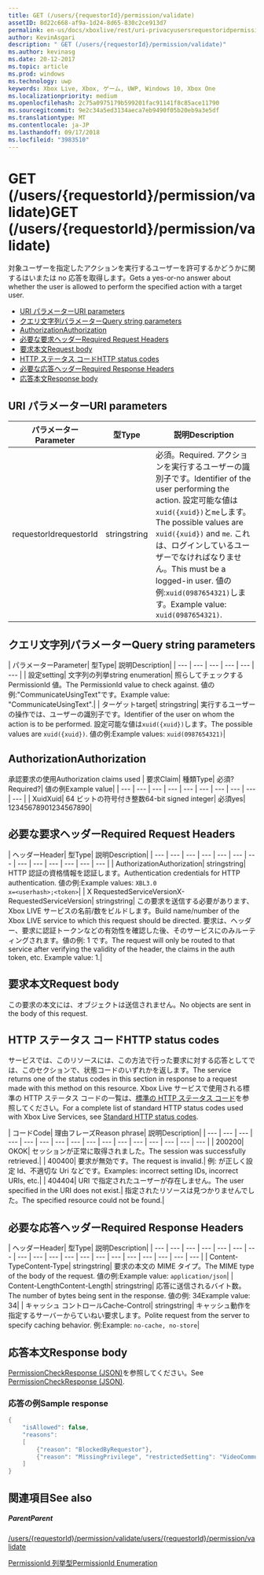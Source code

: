 ```yaml
---
title: GET (/users/{requestorId}/permission/validate)
assetID: 8d22c668-af9a-1d24-8d65-830c2ce913d7
permalink: en-us/docs/xboxlive/rest/uri-privacyusersrequestoridpermissionvalidateget.html
author: KevinAsgari
description: " GET (/users/{requestorId}/permission/validate)"
ms.author: kevinasg
ms.date: 20-12-2017
ms.topic: article
ms.prod: windows
ms.technology: uwp
keywords: Xbox Live, Xbox, ゲーム, UWP, Windows 10, Xbox One
ms.localizationpriority: medium
ms.openlocfilehash: 2c75a0975179b599201fac91141f8c85ace11790
ms.sourcegitcommit: 9e2c34a5ed3134aeca7eb9490f05b20eb9a3e5df
ms.translationtype: MT
ms.contentlocale: ja-JP
ms.lasthandoff: 09/17/2018
ms.locfileid: "3983510"
---
```

# <a name="get-usersrequestoridpermissionvalidate"></a><span data-ttu-id="2104b-104">GET (/users/{requestorId}/permission/validate)</span><span class="sxs-lookup"><span data-stu-id="2104b-104">GET (/users/{requestorId}/permission/validate)</span></span>
<span data-ttu-id="2104b-105">対象ユーザーを指定したアクションを実行するユーザーを許可するかどうかに関するはいまたは no 応答を取得します。</span><span class="sxs-lookup"><span data-stu-id="2104b-105">Gets a yes-or-no answer about whether the user is allowed to perform the specified action with a target user.</span></span>

  * [<span data-ttu-id="2104b-106">URI パラメーター</span><span class="sxs-lookup"><span data-stu-id="2104b-106">URI parameters</span></span>](#ID4EQ)
  * [<span data-ttu-id="2104b-107">クエリ文字列パラメーター</span><span class="sxs-lookup"><span data-stu-id="2104b-107">Query string parameters</span></span>](#ID4E2)
  * [<span data-ttu-id="2104b-108">Authorization</span><span class="sxs-lookup"><span data-stu-id="2104b-108">Authorization</span></span>](#ID4EDC)
  * [<span data-ttu-id="2104b-109">必要な要求ヘッダー</span><span class="sxs-lookup"><span data-stu-id="2104b-109">Required Request Headers</span></span>](#ID4EID)
  * [<span data-ttu-id="2104b-110">要求本文</span><span class="sxs-lookup"><span data-stu-id="2104b-110">Request body</span></span>](#ID4ETE)
  * [<span data-ttu-id="2104b-111">HTTP ステータス コード</span><span class="sxs-lookup"><span data-stu-id="2104b-111">HTTP status codes</span></span>](#ID4E5E)
  * [<span data-ttu-id="2104b-112">必要な応答ヘッダー</span><span class="sxs-lookup"><span data-stu-id="2104b-112">Required Response Headers</span></span>](#ID4ETG)
  * [<span data-ttu-id="2104b-113">応答本文</span><span class="sxs-lookup"><span data-stu-id="2104b-113">Response body</span></span>](#ID4EKAAC)

<a id="ID4EQ"></a>


## <a name="uri-parameters"></a><span data-ttu-id="2104b-114">URI パラメーター</span><span class="sxs-lookup"><span data-stu-id="2104b-114">URI parameters</span></span>

| <span data-ttu-id="2104b-115">パラメーター</span><span class="sxs-lookup"><span data-stu-id="2104b-115">Parameter</span></span>| <span data-ttu-id="2104b-116">型</span><span class="sxs-lookup"><span data-stu-id="2104b-116">Type</span></span>| <span data-ttu-id="2104b-117">説明</span><span class="sxs-lookup"><span data-stu-id="2104b-117">Description</span></span>|
| --- | --- | --- |
| <span data-ttu-id="2104b-118">requestorId</span><span class="sxs-lookup"><span data-stu-id="2104b-118">requestorId</span></span>| <span data-ttu-id="2104b-119">string</span><span class="sxs-lookup"><span data-stu-id="2104b-119">string</span></span>| <span data-ttu-id="2104b-120">必須。</span><span class="sxs-lookup"><span data-stu-id="2104b-120">Required.</span></span> <span data-ttu-id="2104b-121">アクションを実行するユーザーの識別子です。</span><span class="sxs-lookup"><span data-stu-id="2104b-121">Identifier of the user performing the action.</span></span> <span data-ttu-id="2104b-122">設定可能な値は<code>xuid({xuid})</code>と<code>me</code>します。</span><span class="sxs-lookup"><span data-stu-id="2104b-122">The possible values are <code>xuid({xuid})</code> and <code>me</code>.</span></span> <span data-ttu-id="2104b-123">これは、ログインしているユーザーでなければなりません。</span><span class="sxs-lookup"><span data-stu-id="2104b-123">This must be a logged-in user.</span></span> <span data-ttu-id="2104b-124">値の例:<code>xuid(0987654321)</code>します。</span><span class="sxs-lookup"><span data-stu-id="2104b-124">Example value: <code>xuid(0987654321)</code>.</span></span>|

<a id="ID4E2"></a>


## <a name="query-string-parameters"></a><span data-ttu-id="2104b-125">クエリ文字列パラメーター</span><span class="sxs-lookup"><span data-stu-id="2104b-125">Query string parameters</span></span>

| <span data-ttu-id="2104b-126">パラメーター</span><span class="sxs-lookup"><span data-stu-id="2104b-126">Parameter</span></span>| <span data-ttu-id="2104b-127">型</span><span class="sxs-lookup"><span data-stu-id="2104b-127">Type</span></span>| <span data-ttu-id="2104b-128">説明</span><span class="sxs-lookup"><span data-stu-id="2104b-128">Description</span></span>|
| --- | --- | --- | --- | --- | --- |
| <span data-ttu-id="2104b-129">設定</span><span class="sxs-lookup"><span data-stu-id="2104b-129">setting</span></span>| <span data-ttu-id="2104b-130">文字列の列挙</span><span class="sxs-lookup"><span data-stu-id="2104b-130">string enumeration</span></span>| <span data-ttu-id="2104b-131">照らしてチェックする PermissionId 値。</span><span class="sxs-lookup"><span data-stu-id="2104b-131">The PermissionId value to check against.</span></span> <span data-ttu-id="2104b-132">値の例:"CommunicateUsingText"です。</span><span class="sxs-lookup"><span data-stu-id="2104b-132">Example value: "CommunicateUsingText".</span></span>|
| <span data-ttu-id="2104b-133">ターゲット</span><span class="sxs-lookup"><span data-stu-id="2104b-133">target</span></span>| <span data-ttu-id="2104b-134">string</span><span class="sxs-lookup"><span data-stu-id="2104b-134">string</span></span>| <span data-ttu-id="2104b-135">実行するユーザーの操作では、ユーザーの識別子です。</span><span class="sxs-lookup"><span data-stu-id="2104b-135">Identifier of the user on whom the action is to be performed.</span></span> <span data-ttu-id="2104b-136">設定可能な値は<code>xuid({xuid})</code>します。</span><span class="sxs-lookup"><span data-stu-id="2104b-136">The possible values are <code>xuid({xuid})</code>.</span></span> <span data-ttu-id="2104b-137">値の例:</span><span class="sxs-lookup"><span data-stu-id="2104b-137">Example values:</span></span> <code>xuid(0987654321)</code>|

<a id="ID4EDC"></a>


## <a name="authorization"></a><span data-ttu-id="2104b-138">Authorization</span><span class="sxs-lookup"><span data-stu-id="2104b-138">Authorization</span></span>

<span data-ttu-id="2104b-139">承認要求の使用</span><span class="sxs-lookup"><span data-stu-id="2104b-139">Authorization claims used</span></span> | <span data-ttu-id="2104b-140">要求</span><span class="sxs-lookup"><span data-stu-id="2104b-140">Claim</span></span>| <span data-ttu-id="2104b-141">種類</span><span class="sxs-lookup"><span data-stu-id="2104b-141">Type</span></span>| <span data-ttu-id="2104b-142">必須?</span><span class="sxs-lookup"><span data-stu-id="2104b-142">Required?</span></span>| <span data-ttu-id="2104b-143">値の例</span><span class="sxs-lookup"><span data-stu-id="2104b-143">Example value</span></span>|
| --- | --- | --- | --- | --- | --- | --- | --- | --- | --- |
| <span data-ttu-id="2104b-144">Xuid</span><span class="sxs-lookup"><span data-stu-id="2104b-144">Xuid</span></span>| <span data-ttu-id="2104b-145">64 ビットの符号付き整数</span><span class="sxs-lookup"><span data-stu-id="2104b-145">64-bit signed integer</span></span>| <span data-ttu-id="2104b-146">必須</span><span class="sxs-lookup"><span data-stu-id="2104b-146">yes</span></span>| <span data-ttu-id="2104b-147">1234567890</span><span class="sxs-lookup"><span data-stu-id="2104b-147">1234567890</span></span>|

<a id="ID4EID"></a>


## <a name="required-request-headers"></a><span data-ttu-id="2104b-148">必要な要求ヘッダー</span><span class="sxs-lookup"><span data-stu-id="2104b-148">Required Request Headers</span></span>

| <span data-ttu-id="2104b-149">ヘッダー</span><span class="sxs-lookup"><span data-stu-id="2104b-149">Header</span></span>| <span data-ttu-id="2104b-150">型</span><span class="sxs-lookup"><span data-stu-id="2104b-150">Type</span></span>| <span data-ttu-id="2104b-151">説明</span><span class="sxs-lookup"><span data-stu-id="2104b-151">Description</span></span>|
| --- | --- | --- | --- | --- | --- | --- | --- | --- | --- | --- | --- | --- |
| <span data-ttu-id="2104b-152">Authorization</span><span class="sxs-lookup"><span data-stu-id="2104b-152">Authorization</span></span>| <span data-ttu-id="2104b-153">string</span><span class="sxs-lookup"><span data-stu-id="2104b-153">string</span></span>| <span data-ttu-id="2104b-154">HTTP 認証の資格情報を認証します。</span><span class="sxs-lookup"><span data-stu-id="2104b-154">Authentication credentials for HTTP authentication.</span></span> <span data-ttu-id="2104b-155">値の例:</span><span class="sxs-lookup"><span data-stu-id="2104b-155">Example values:</span></span> <code>XBL3.0 x=&lt;userhash>;&lt;token></code>|
| <span data-ttu-id="2104b-156">X RequestedServiceVersion</span><span class="sxs-lookup"><span data-stu-id="2104b-156">X-RequestedServiceVersion</span></span>| <span data-ttu-id="2104b-157">string</span><span class="sxs-lookup"><span data-stu-id="2104b-157">string</span></span>| <span data-ttu-id="2104b-158">この要求を送信する必要があります、Xbox LIVE サービスの名前/数をビルドします。</span><span class="sxs-lookup"><span data-stu-id="2104b-158">Build name/number of the Xbox LIVE service to which this request should be directed.</span></span> <span data-ttu-id="2104b-159">要求は、ヘッダー、要求に認証トークンなどの有効性を確認した後、そのサービスにのみルーティングされます。値の例: 1 です。</span><span class="sxs-lookup"><span data-stu-id="2104b-159">The request will only be routed to that service after verifying the validity of the header, the claims in the auth token, etc. Example value: 1.</span></span>|

<a id="ID4ETE"></a>


## <a name="request-body"></a><span data-ttu-id="2104b-160">要求本文</span><span class="sxs-lookup"><span data-stu-id="2104b-160">Request body</span></span>

<span data-ttu-id="2104b-161">この要求の本文には、オブジェクトは送信されません。</span><span class="sxs-lookup"><span data-stu-id="2104b-161">No objects are sent in the body of this request.</span></span>

<a id="ID4E5E"></a>


## <a name="http-status-codes"></a><span data-ttu-id="2104b-162">HTTP ステータス コード</span><span class="sxs-lookup"><span data-stu-id="2104b-162">HTTP status codes</span></span>

<span data-ttu-id="2104b-163">サービスでは、このリソースには、この方法で行った要求に対する応答としてでは、このセクションで、状態コードのいずれかを返します。</span><span class="sxs-lookup"><span data-stu-id="2104b-163">The service returns one of the status codes in this section in response to a request made with this method on this resource.</span></span> <span data-ttu-id="2104b-164">Xbox Live サービスで使用される標準の HTTP ステータス コードの一覧は、[標準の HTTP ステータス コード](../../additional/httpstatuscodes.md)を参照してください。</span><span class="sxs-lookup"><span data-stu-id="2104b-164">For a complete list of standard HTTP status codes used with Xbox Live Services, see [Standard HTTP status codes](../../additional/httpstatuscodes.md).</span></span>

| <span data-ttu-id="2104b-165">コード</span><span class="sxs-lookup"><span data-stu-id="2104b-165">Code</span></span>| <span data-ttu-id="2104b-166">理由フレーズ</span><span class="sxs-lookup"><span data-stu-id="2104b-166">Reason phrase</span></span>| <span data-ttu-id="2104b-167">説明</span><span class="sxs-lookup"><span data-stu-id="2104b-167">Description</span></span>|
| --- | --- | --- | --- | --- | --- | --- | --- | --- | --- | --- | --- | --- | --- | --- | --- |
| <span data-ttu-id="2104b-168">200</span><span class="sxs-lookup"><span data-stu-id="2104b-168">200</span></span>| <span data-ttu-id="2104b-169">OK</span><span class="sxs-lookup"><span data-stu-id="2104b-169">OK</span></span>| <span data-ttu-id="2104b-170">セッションが正常に取得されました。</span><span class="sxs-lookup"><span data-stu-id="2104b-170">The session was successfully retrieved.</span></span>|
| <span data-ttu-id="2104b-171">400</span><span class="sxs-lookup"><span data-stu-id="2104b-171">400</span></span>| <span data-ttu-id="2104b-172">要求が無効です。</span><span class="sxs-lookup"><span data-stu-id="2104b-172">The request is invalid.</span></span>| <span data-ttu-id="2104b-173">例: が正しく設定 Id、不適切な Uri などです。</span><span class="sxs-lookup"><span data-stu-id="2104b-173">Examples: incorrect setting IDs, incorrect URIs, etc.</span></span>|
| <span data-ttu-id="2104b-174">404</span><span class="sxs-lookup"><span data-stu-id="2104b-174">404</span></span>| <span data-ttu-id="2104b-175">URI で指定されたユーザーが存在しません。</span><span class="sxs-lookup"><span data-stu-id="2104b-175">The user specified in the URI does not exist.</span></span>| <span data-ttu-id="2104b-176">指定されたリソースは見つかりませんでした。</span><span class="sxs-lookup"><span data-stu-id="2104b-176">The specified resource could not be found.</span></span>|

<a id="ID4ETG"></a>


## <a name="required-response-headers"></a><span data-ttu-id="2104b-177">必要な応答ヘッダー</span><span class="sxs-lookup"><span data-stu-id="2104b-177">Required Response Headers</span></span>

| <span data-ttu-id="2104b-178">ヘッダー</span><span class="sxs-lookup"><span data-stu-id="2104b-178">Header</span></span>| <span data-ttu-id="2104b-179">型</span><span class="sxs-lookup"><span data-stu-id="2104b-179">Type</span></span>| <span data-ttu-id="2104b-180">説明</span><span class="sxs-lookup"><span data-stu-id="2104b-180">Description</span></span>|
| --- | --- | --- | --- | --- | --- | --- | --- | --- | --- | --- | --- | --- | --- | --- | --- | --- | --- | --- |
| <span data-ttu-id="2104b-181">Content-Type</span><span class="sxs-lookup"><span data-stu-id="2104b-181">Content-Type</span></span>| <span data-ttu-id="2104b-182">string</span><span class="sxs-lookup"><span data-stu-id="2104b-182">string</span></span>| <span data-ttu-id="2104b-183">要求の本文の MIME タイプ。</span><span class="sxs-lookup"><span data-stu-id="2104b-183">The MIME type of the body of the request.</span></span> <span data-ttu-id="2104b-184">値の例:</span><span class="sxs-lookup"><span data-stu-id="2104b-184">Example value:</span></span> <code>application/json</code>|
| <span data-ttu-id="2104b-185">Content-Length</span><span class="sxs-lookup"><span data-stu-id="2104b-185">Content-Length</span></span>| <span data-ttu-id="2104b-186">string</span><span class="sxs-lookup"><span data-stu-id="2104b-186">string</span></span>| <span data-ttu-id="2104b-187">応答に送信されるバイト数。</span><span class="sxs-lookup"><span data-stu-id="2104b-187">The number of bytes being sent in the response.</span></span> <span data-ttu-id="2104b-188">値の例: 34</span><span class="sxs-lookup"><span data-stu-id="2104b-188">Example value: 34</span></span>|
| <span data-ttu-id="2104b-189">キャッシュ コントロール</span><span class="sxs-lookup"><span data-stu-id="2104b-189">Cache-Control</span></span>| <span data-ttu-id="2104b-190">string</span><span class="sxs-lookup"><span data-stu-id="2104b-190">string</span></span>| <span data-ttu-id="2104b-191">キャッシュ動作を指定するサーバーからていねい要求します。</span><span class="sxs-lookup"><span data-stu-id="2104b-191">Polite request from the server to specify caching behavior.</span></span> <span data-ttu-id="2104b-192">例:</span><span class="sxs-lookup"><span data-stu-id="2104b-192">Example:</span></span> <code>no-cache, no-store</code>|

<a id="ID4EKAAC"></a>


## <a name="response-body"></a><span data-ttu-id="2104b-193">応答本文</span><span class="sxs-lookup"><span data-stu-id="2104b-193">Response body</span></span>

<span data-ttu-id="2104b-194">[PermissionCheckResponse (JSON)](../../json/json-permissioncheckresponse.md)を参照してください。</span><span class="sxs-lookup"><span data-stu-id="2104b-194">See [PermissionCheckResponse (JSON)](../../json/json-permissioncheckresponse.md).</span></span>

<a id="ID4EWAAC"></a>


### <a name="sample-response"></a><span data-ttu-id="2104b-195">応答の例</span><span class="sxs-lookup"><span data-stu-id="2104b-195">Sample response</span></span>


```cpp
{
    "isAllowed": false,
    "reasons":
    [
        {"reason": "BlockedByRequestor"},
        {"reason": "MissingPrivilege", "restrictedSetting": "VideoCommunications"}
    ]
}

```


<a id="ID4EABAC"></a>


## <a name="see-also"></a><span data-ttu-id="2104b-196">関連項目</span><span class="sxs-lookup"><span data-stu-id="2104b-196">See also</span></span>

<a id="ID4ECBAC"></a>


##### <a name="parent"></a><span data-ttu-id="2104b-197">Parent</span><span class="sxs-lookup"><span data-stu-id="2104b-197">Parent</span></span>

[<span data-ttu-id="2104b-198">/users/{requestorId}/permission/validate</span><span class="sxs-lookup"><span data-stu-id="2104b-198">/users/{requestorId}/permission/validate</span></span>](uri-privacyusersrequestoridpermissionvalidate.md)

 [<span data-ttu-id="2104b-199">PermissionId 列挙型</span><span class="sxs-lookup"><span data-stu-id="2104b-199">PermissionId Enumeration</span></span>](../../enums/privacy-enum-permissionid.md)
